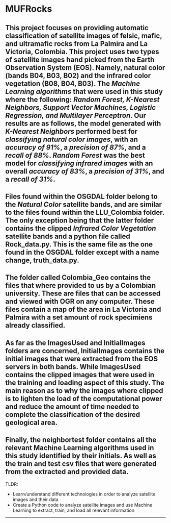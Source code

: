 # MUFRocks

This project focuses on providing automatic classification of satellite images of felsic, mafic, and ultramafic rocks from La Palmira and La Victoria, Colombia. This project uses two types of satellite images hand picked from the Earth Observation System (EOS). Namely, natural color (bands B04, B03, B02) and the infrared color vegetation (B08, B04, B03). The _Machine Learning algorithms_ that were used in this study where the following: _Random Forest, K-Nearest Neighbors, Support Vector Machines, Logistic Regression, and Multilayer Perceptron_. Our results are as follows, the model generated with _K-Nearest Neighbors_ performed best for _classifying natural color images_, with an _accuracy of 91%_, a _precision of 87%_, and a _recall of 88%_. _Random Forest_ was the best model for _classifying infrared images_ with an overall _accuracy of 83%_, a _precision of 31%_, and a _recall of 31%_.
---
Files found within the OSGDAL folder belong to the _Natural Color_ satellite bands, and are similar to the files found within the LLU_Colombia folder. The only exception being that the latter folder contains the clipped _Infrared Color Vegetation_ satellite bands and a python file called Rock_data.py. This is the same file as the one found in the OSGDAL folder except with a name change, truth_data.py.
---
The folder called Colombia_Geo contains the files that where provided to us by a Colombian university. These are files that can be accessed and viewed with OGR on any computer. These files contain a map of the area in La Victoria and Palmira with a set amount of rock specimiens already classified.
---
As far as the ImagesUsed and InitialImages folders are concerned, InitialImages contains the initial images that were extracted from the EOS servers in both bands. While ImagesUsed contains the clipped images that were used in the training and loading aspect of this study. The main reason as to why the images where clipped is to lighten the load of the computational power and reduce the amount of time needed to complete the classification of the desired geological area. 
---
Finally, the neighbortest folder contains all the relevant Machine Learning algorithms used in this study identified by their initials. As well as the train and test csv files that were generated from the extracted and provided data.
---
TLDR: 
* Learn/understand different technologies in order to analyze satellite images and their data
* Create a Python code to analyze satellite images and use Machine Learning to extract, train, and load all relevant information
---
